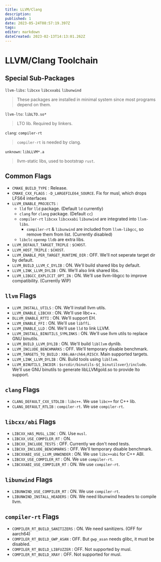 ```yaml
---
title: LLVM/Clang
description: 
published: 1
date: 2023-05-24T08:57:19.397Z
tags: 
editor: markdown
dateCreated: 2023-02-13T14:13:01.262Z
---
```


# LLVM/Clang Toolchain

## Special Sub-Packages

`llvm-libs`: `libcxx` `libcxxabi` `libunwind`
> These packages are installed in minimal system since most programs depend on them.

`llvm-lto`: `libLTO.so*`
> LTO lib. Required by linkers.

`clang`: `compiler-rt`
> `compiler-rt` is needed by clang.

`unknown`: `libLLVM*.a`
> llvm-static libs, used to bootstrap `rust`.

## Common Flags

- `CMAKE_BUILD_TYPE` : Release.
- `CMAKE_CXX_FLAGS` : `-D_LARGEFILE64_SOURCE`. Fix for musl, which drops LFS64 interfaces
- `LLVM_ENABLE_PROJECTS` :
  - `lld` for `lld` package. (Default `ld` currently)
  - `clang` for `clang` package. (Default `cc`)
  - `compiler-rt` `libcxx` `libcxxabi` `libunwind` are integrated into `llvm-libs`.
    - `compiler-rt` & `libunwind` are included from `llvm-libgcc`, so remove them from list. (Currently disabled)
  - `libclc` `openmp` `lldb` are extra libs.
- `LLVM_DEFAULT_TARGET_TRIPLE` : `$CHOST`.
- `LLVM_HOST_TRIPLE` : `$CHOST`.
- `LLVM_ENABLE_PER_TARGET_RUNTIME_DIR` : OFF. We'll not seperate target dir by default.
- `LLVM_BUILD_LLVM_C_DYLIB` : ON. We'll build shared libs by default.
- `LLVM_LINK_LLVM_DYLIB` : ON. We'll also link shared libs.
- `LLVM_LIBGCC_EXPLICIT_OPT_IN` : ON. We'll use llvm-libgcc to improve compatibility. (Currently WIP)

## `llvm` Flags

- `LLVM_INSTALL_UTILS` : ON. We'll install llvm utils.
- `LLVM_ENABLE_LIBCXX` : ON. We'll use libc++.
- `DLLVM_ENABLE_RTTI` : ON. We'll support EH.
- `LLVM_ENABLE_FFI` : ON. We'll use `libffi`.
- `LLVM_ENABLE_LLD` : ON. We'll use `lld` to link LLVM.
- `LLVM_INSTALL_BINUTILS_SYMLINKS` : ON. We'll use llvm utils to replace GNU binutils.
- `LLVM_BUILD_LLVM_DYLIB` : ON. We'll build `libllvm` dynlib.
- `LLVM_INCLUDE_BENCHMARKS` : OFF. We'll temporary disable benchmark.
- `LLVM_TARGETS_TO_BUILD` : `X86;AArch64;RISCV`. Main supported targets.
- `LLVM_LINK_LLVM_DYLIB` : ON. Build tools using `libllvm`.
- `LLVM_BINUTILS_INCDIR` : `$srcdir/binutils-${_binutilsver}/include`. We'll use GNU binutils to generate libLLVMgold.so to provide lto support.

## `clang` Flags

- `CLANG_DEFAULT_CXX_STDLIB` : `libc++`. We use `libc++` for C++ lib.
- `CLANG_DEFAULT_RTLIB` : `compiler-rt`. We use `compiler-rt`.

## `libcxx/abi` Flags

- `LIBCXX_HAS_MUSL_LIBC` : ON. Use `musl`.
- `LIBCXX_USE_COMPILER_RT` : ON. 
- `LIBCXX_INCLUDE_TESTS` : OFF. Currently we don't need tests.
- `LIBCXX_INCLUDE_BENCHMARKS` : OFF. We'll temporary disable benchmark.
- `LIBCXXABI_USE_LLVM_UNWINDER` : ON. We use `libc++abi` for C++ ABI.
- `LIBCXX_USE_COMPILER_RT` : ON. We use `compiler-rt`.
- `LIBCXXABI_USE_COMPILER_RT` : ON. We use `compiler-rt`.

## `libunwind` Flags

- `LIBUNWIND_USE_COMPILER_RT` : ON. We use `compiler-rt`.
- `LIBUNWIND_INSTALL_HEADERS` : ON. We need libunwind headers to compile llvm.

## `compiler-rt` Flags

- `COMPILER_RT_BUILD_SANITIZERS` : ON. We need sanitizers. (OFF for aarch64)
- `COMPILER_RT_BUILD_GWP_ASAN` : OFF. But `gwp_asan` needs glibc, it must be disabled.
- `COMPILER_RT_BUILD_LIBFUZZER` : OFF. Not supported by musl.
- `COMPILER_RT_BUILD_XRAY` : OFF. Not supported for musl.
